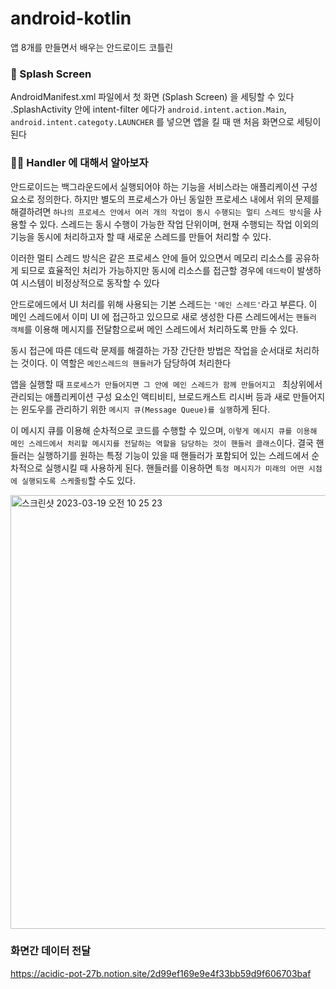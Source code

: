 # android-kotlin
앱 8개를 만들면서 배우는 안드로이드 코틀린



### 📱 Splash Screen
AndroidManifest.xml 파일에서 첫 화면 (Splash Screen) 을 세팅할 수 있다
.SplashActivity 안에 intent-filter 에다가
`android.intent.action.Main`, `android.intent.categoty.LAUNCHER` 를 넣으면 앱을 킬 때 맨 처음 화면으로 세팅이 된다



### 🤸🏻‍ Handler 에 대해서 알아보자
안드로이드는 백그라운드에서 실행되어야 하는 기능을 서비스라는 애플리케이션 구성요소로 정의한다. 
하지만 별도의 프로세스가 아닌 동일한 프로세스 내에서 위의 문제를 해결하려면 
`하나의 프로세스 안에서 여러 개의 작업이 동시 수행되는 멀티 스레드 방식`을 사용할 수 있다. 
스레드는 동시 수행이 가능한 작업 단위이며, 현재 수행되는 작업 이외의 기능을 동시에 처리하고자 할 때 
새로운 스레드를 만들어 처리할 수 있다.



이러한 멀티 스레드 방식은 같은 프로세스 안에 들어 있으면서 메모리 리소스를 공유하게 되므로 
효율적인 처리가 가능하지만 동시에 리소스를 접근할 경우에 `데드락`이 발생하여 
시스템이 비정상적으로 동작할 수 있다



안드로에드에서 UI 처리를 위해 사용되는 기본 스레드는 `'메인 스레드'`라고 부른다. 
이 메인 스레드에서 이미 UI 에 접근하고 있으므로 
새로 생성한 다른 스레드에서는 `핸들러 객체`를 이용해 메시지를 전달함으로써 
메인 스레드에서 처리하도록 만들 수 있다.



동시 접근에 따른 데드락 문제를 해결하는 가장 간단한 방법은 작업을 순서대로 처리하는 것이다. 
이 역할은 `메인스레드의 핸들러`가 담당하여 처리한다



앱을 실행할 때 `프로세스가 만들어지면 그 안에 메인 스레드가 함께 만들어지고 `
최상위에서 관리되는 애플리케이션 구성 요소인 액티비티, 브로드캐스트 리시버 등과 
새로 만들어지는 윈도우를 관리하기 위한 `메시지 큐(Message Queue)를 실행`하게 된다. 



이 메시지 큐를 이용해 순차적으로 코드를 수행할 수 있으며, 
`이렇게 메시지 큐를 이용해 메인 스레드에서 처리할 메시지를 전달하는 역할을 담당하는 것이 핸들러 클래스`이다.
결국 핸들러는 실행하기를 원하는 특정 기능이 있을 때 
핸들러가 포함되어 있는 스레드에서 순차적으로 실행시킬 때 사용하게 된다. 
핸들러를 이용하면 `특정 메시지가 미래의 어떤 시점에 실행되도록 스케줄링`할 수도 있다.



<img width="694" alt="스크린샷 2023-03-19 오전 10 25 23" src="https://user-images.githubusercontent.com/91349474/226148777-3eb67b6c-876b-40cd-ae2c-057e7178064e.png">




### 화면간 데이터 전달
https://acidic-pot-27b.notion.site/2d99ef169e9e4f33bb59d9f606703baf

